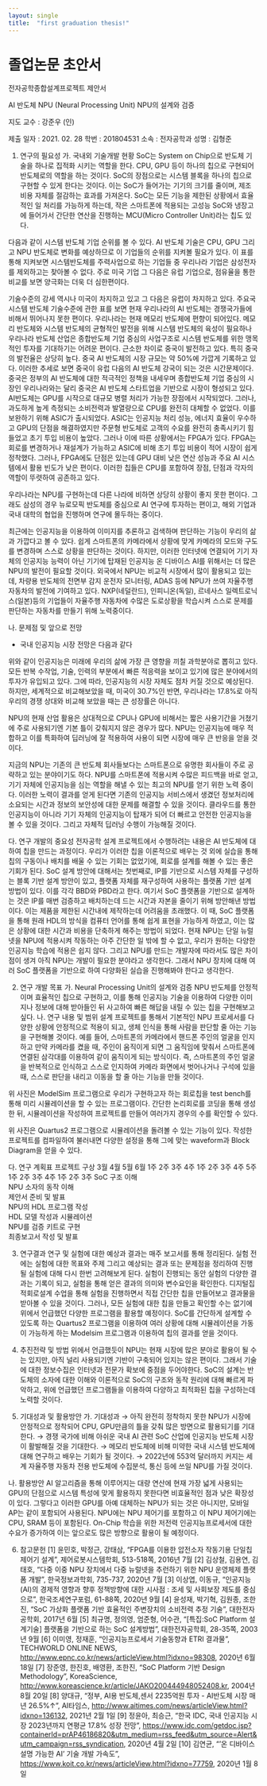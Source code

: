 ```yaml
---
layout: single
title:  "first graduation thesis!"
---
```


# 졸업논문 초안서

전자공학종합설계프로젝트 제안서


AI 반도체 NPU (Neural Processing Unit)
NPU의 설계와 검증




지도 교수 : 강준우 (인)





제출 일자 : 2021. 02. 28
학번 : 201804531
소속 : 전자공학과
성명 : 김형준




1.	연구의 필요성
가.	국내외 기술개발 현황
SoC는 System on Chip으로 반도체 기술을 하나로 집적화 시키는 역할을 한다.   CPU, GPU 등이 하나의 칩으로 구현되어 반도체로의 역할을 하는 것이다. SoC의 장점으로는 시스템 블록을 하나의 칩으로 구현할 수 있게 한다는 것이다. 이는 SoC가 들어가는 기기의 크기를 줄이며, 제조 비용 자체를 절감하는 효과를 가져온다. 
SoC는 모든 기능을 제한된 상황에서 효율적인 일 처리를 가능하게 하는데, 작은 스마트폰에 적용되는 고성능 SoC와 냉장고에 들어가서 간단한 연산을 진행하는 MCU(Micro Controller Unit)라는 칩도 있다.

 

다음과 같이 시스템 반도체 기업 순위를 볼 수 있다. AI 반도체 기술은 CPU, GPU	 그리고 NPU 반도체로 변화를 예상하므로 이 기업들의 순위를 지켜볼 필요가 있다. 이 표를 통해 지켜보면 시스템반도체를 주력사업으로 하는 기업들 중 우리나라 기업은 삼성전자를 제외하고는 찾아볼 수 없다. 주로 미국 기업 그 다음은 유럽 기업으로, 점유율을 통한 비교를 보면 양극화는 더욱 더 심한편이다.
 
 기술수준의 강세 역시나 미국이 차지하고 있고 그 다음은 유럽이 차지하고 있다. 
주요국 시스템 반도체 기술수준에 관한 표를 보면 현재 우리나라의 AI 반도체는 경쟁국가들에 비해서 뛰어나지 못한 편이다. 우리나라는 현재 메모리 반도체에 편향이 되어있다. 메모리 반도체와 시스템 반도체의 균형적인 발전을 위해 시스템 반도체의 육성이 필요하나 우리나라 반도체 산업은 종합반도체 기업 중심의 사업구조로 시스템 반도체를 위한 맹목적인 투자를 기대하기는 어려운 편이다. 
근소한 차이로 중국이 발전하고 있다. 특히 중국의 발전율은 상당히 높다. 중국 AI 반도체의 시장 규모는 약 50%에 가깝게 기록하고 있다. 이러한 추세로 보면 중국이 유럽 다음의 AI 반도체 강국이 되는 것은 시간문제이다. 
중국은 정부의 AI 반도체에 대한 적극적인 정책을 내세우며 종합반도체 기업 중심의 시장인 우리나라와는 달리 중국은 AI 반도체 스타트업을 기반으로 시장이 형성되고 있다. 
AI반도체는 GPU를 시작으로 대규모 병렬 처리가 가능한 장점에서 시작되었다. 그러나, 과도하게 높게 측정되는 소비전력과 발열량으로 CPU를 완전히 대체할 수 없었다. 이를 보완하기 위해 ASIC가 출시되었다. ASIC는 인공지능 처리 성능, 에너지 효율이 우수하고 GPU의 단점을 해결하였지만 주문형 반도체로 고객의 수요를 완전히 충족시키기 힘들었고 초기 투입 비용이 높았다. 그러나 이에 따른 상황에서는 FPGA가 있다. FPGA는 회로를 변경하거나 재설계가 가능하고 ASIC에 비해 초기 투입 비용이 적어 시장이 쉽게 정착했다. 그러나, FPGA에도 단점은 있는데 GPU 대비 낮은 연산 성능과 주요 AI 시스템에서 활용 빈도가 낮은 편이다. 이러한 칩들은 CPU를 포함하여 장점, 단점과 각자의 역할이 뚜렷하여 공존하고 있다.

우리나라는 NPU를 구현하는데 다른 나라에 비하면 상당히 상황이 좋지 못한 편이다. 그래도 삼성의 경우 뉴로모픽 반도체를 중심으로 AI 연구에 투자하는 편이고, 해외 기업과 국내 대학의 협업을 진행하며 연구에 몰두하는 중이다.


최근에는 인공지능을 이용하여 이미지를 추론하고 검색하며 판단하는 기능이 우리의 삶과 가깝다고 볼 수 있다. 쉽게 스마트폰의 카메라에서 상황에 맞게 카메라의 모드와 구도를 변경하며 스스로 상황을 판단하는 것이다. 하지만, 이러한 인터넷에 연결되어 기기 자체의 인공지능 능력이 아닌 기기에 탑재된 인공지능 온 디바이스 AI를 위해서는 더 많은 NPU의 발전이 필요할 것이다.
 외국에서 NPU는 비교적 시장에서 많이 활용되고 있는데, 차량용 반도체의 전면부 감지 운전자 모니터링, ADAS 등에 NPU가 쓰여 자율주행 자동차의 발전에 기여하고 있다. NXP(네덜란드), 인피니온(독일), 르네사스 일렉트로닉스(일본)등의 기업들이 자율주행 자동차에 수많은 도로상황을 학습시켜 스스로 문제를 판단하는 자동차를 만들기 위해 노력중이다.

나.	문제점 및 앞으로 전망
-	국내 인공지능 시장 전망은 다음과 같다
 
위와 같이 인공지능은 미래에 우리의 삶에 가장 큰 영향을 끼칠 과학분야로 뽑히고 있다. 모든 반복 수작업, 기술, 인력의 부분에서 빠른 적응력을 보이고 있기에 많은 분야에서의 투자가 유입되고 있다. 그에 따라, 인공지능의 시장 자체도 점차 커질 것으로 예상된다.
하지만, 세계적으로 비교해보았을 때, 미국이 30.7%인 반면, 우리나라는 17.8%로 아직 우리의 경쟁 상대와 비교해 보았을 때는 큰 성장률은 아니다. 

NPU의 현재 산업 활용은 상대적으로 CPU나 GPU에 비해서는 짧은 사용기간을 거쳤기에 주로 사용되기엔 기본 틀이 갖춰지지 않은 경우가 많다. NPU는 인공지능에 매우 적합하고 이를 특화하여 딥러닝에 잘 적용하여 사용이 되면 시장에 매우 큰 반응을 얻을 것이다.
 
지금의 NPU는 기존의 큰 반도체 회사들보다는 스마트폰으로 유명한 회사들이 주로 공략하고 있는 분야이기도 하다. NPU를 스마트폰에 적용시켜 수많은 피드백을 바로 얻고, 기기 자체에 인공지능을 심는 역할을 해낼 수 있는 최고의 NPU를 얻기 위한 노력 중이다. 이러한 노력이 결과를 얻게 된다면 기존의 인공지능 서비스에서 생겼던 정보처리에 소요되는 시간과 정보의 보안성에 대한 문제를 해결할 수 있을 것이다. 클라우드를 통한 인공지능이 아니라 기기 자체의 인공지능이 탑재가 되어 더 빠르고 안전한 인공지능을 볼 수 있을 것이다. 그리고 자체적 딥러닝 수행이 가능해질 것이다.

다.	연구 개발의 중요성
전자공학 설계 프로젝트에서 수행하려는 내용은 AI 반도체에 대하여 칩을 만드는 과정이다. 우리가 이러한 칩을 이론적으로 배우는 것 외에 실습을 통해 칩의 구동이나 배치를 배울 수 있는 기회는 없었기에, 회로를 설계를 해볼 수 있는 좋은 기회가 된다. 
SoC 설계 방안에 대해서는 첫번째로, IP를 기반으로 시스템 자체를 구성하는 블록 기반 설계 방안이 있고, 플랫폼 자체를 재구성하여 사용하는 플랫폼 기반 설계 방법이 있다. 이를 각각 BBD와 PBD라고 한다. 여기서 SoC 플랫폼을 기반으로 설계하는 것은 IP를 매번 검증하고 배치하는데 드는 시간과 자본을 줄이기 위해 방안해낸 방법이다. 이는 제품을 제한된 시간내에 제작하는데 어려움을 초래했다. 이 때, SoC 플랫폼을 통해 원래 HDL의 방식을 컴퓨터 언어를 통해 쉽게 표현을 가능하게 하였고, 이는 많은 상황에 대한 시간과 비용을 단축하게 해주는 방법이 되었다. 현재 NPU는 단일 뉴럴넷을 NPU에 적용시켜 작동하는 아주 간단한 일 밖에 할 수 없고, 우리가 원하는 다양한 인공지능 학습에 적용은 쉽지 않다. 그리고 NPU를 만드는 개발자에 따라서도 많은 차이점이 생겨 아직 NPU는 개발이 필요한 분야라고 생각한다. 그래서 NPU 장치에 대해 여러 SoC 플랫폼을 기반으로 하여 다양화된 실습을 진행해봐야 한다고 생각한다. 

2.	연구 개발 목표
가.	Neural Processing Unit의 설계와 검증
NPU 반도체를 안정적이며 효율적인 칩으로 구현하고, 이를 통해 인공지능 기술을 이용하여 다양한 이미지나 정보에 대해 받아들인 뒤 사고하여 빠른 해답을 내릴 수 있는 칩을 구현해보고 싶다.
나.	연구 내용 및 범위
설계 프로젝트를 통해서 기본적인 NPU 프로세서를 다양한 상황에 안정적으로 적용이 되고, 생체 인식을 통해 사람을 판단할 줄 아는 기능을 구현해볼 것이다. 예를 들어, 스마트폰의 카메라에서 핸드폰 주인의 얼굴을 인지하고 만약 카메라를 켰을 때, 주인이 움직이게 되면 그 움직임에 맞춰서 스마트폰에 연결된 삼각대를 이용하여 같이 움직이게 되는 방식이다. 즉, 스마트폰의 주인 얼굴을 반복적으로 인식하고 스스로 인지하여 카메라 화면에서 벗어나거나 구석에 있을 때, 스스로 판단을 내리고 이동을 할 줄 아는 기능을 만들 것이다. 
  
위 사진은 ModelSim 프로그램으로 우리가 구현하고자 하는 회로칩을 test bench를 통해 미리
시뮬레이션을 할 수 있는 프로그램이다. 간단한 논리회로를 코딩을 통해 생성한 뒤, 
시뮬레이션을 작성하여 프로젝트를 만들어 여러가지 경우의 수를 확인할 수 있다.

 
위 사진은 Quartus2 프로그램으로 시뮬레이션을 돌려볼 수 있는 기능이 있다. 작성한 프로젝트를 컴파일하여 불러내면 다양한 설정을 통해 그에 맞는 waveform과 Block Diagram을 얻을 수 있다.


다.	연구 계획표
프로젝트 구상	3월	4월	5월	6월
	1주	2주	3주	4주	1주	2주	3주	4주	5주	1주	2주	3주	4주	1주	2주	3주
SoC 구조 이해																
NPU 소자의 동작 이해																
제안서 준비 및 발표																
NPU의 HDL 프로그램 작성																
HDL 모델 작성과 시뮬레이션																
NPU를 검증 키트로 구현																
최종보고서 작성 및 발표																


3.	연구결과
연구 및 실험에 대한 예상과 결과는 매주 보고서를 통해 정리된다. 실험 전에는 실험에 대한 목표와 주제 그리고 예상되는 결과 또는 문제점을 정리하여 진행될 실험에 대해 다시 한번 고려해보게 된다. 실험이 진행되는 동안 실험의 다양한 결과는 기록이 되고, 실험을 통해 얻은 결과의 의미와 변수요인을 확인한다. 
디지털집적회로설계 수업을 통해 실험을 진행하면서 직접 간단한 칩을 만들어보고 결과물을 받아볼 수 있을 것이다. 그러나, 모든 실험에 대한 칩을 만들고 확인할 수는 없기에 위에서 언급했던 다양한 프로그램을 활용할 예정이다. 
 SoC를 간단하게 설계할 수 있도록 하는 Quartus2 프로그램을 이용하여 여러 상황에 대해 시뮬레이션을 가동이 가능하게 하는 Modelsim 프로그램과 이용하여 칩의 결과를 얻을 것이다. 

4.	추진전략 및 방법
위에서 언급했듯이 NPU는 현재 시장에 많은 분야로 활용이 될 수는 있지만, 아직 널리 사용되기엔 기반이 구축되어 있지는 않은 편이다. 그래서 기술에 대한 정보수집은 인터넷과 전문가 확보에 중점을 두어야한다. 
SoC의 설계는 반도체의 소자에 대한 이해와 이론적으로 SoC의 구조와 동작 원리에 대해 빠르게 파악하고, 위에 언급했던 프로그램들을 이용하여 다양하고 최적화된 칩을 구성하는데 노력할 것이다.

5.	기대성과 및 활용방안
가.	기대성과
→ 아직 완전히 정착하지 못한 NPU가 시장에 안정적으로 정착되어 CPU, GPU만큼의 틀을 갖춰 많은 방면으로 활용되기를 기대한다.
→ 경쟁 국가에 비해 아쉬운 국내 AI 관련 SoC 산업에 인공지능 반도체 시장이 활발해질 것을 기대한다.
→ 메모리 반도체에 비해 미약한 국내 시스템 반도체에 대해 연구하고 배우는 기회가 될 것이다.
→ 2022년에 553억 달러까지 커지는 세계 자율주행 자동차 전용 반도체에 수집분석, 통신 등에 쓰일 NPU를 가질 것이다.

나.	활용방안
AI 알고리즘을 통해 이루어지는 대량 연산에 현재 가장 넓게 사용되는 GPU의 단점으로 시스템 특성에 맞게 활용하지 못한다면 비효율적인 점과 낮은 확장성이 있다. 그렇다고 이러한 GPU를 아예 대체하는 NPU가 되는 것은 아니지만, 모바일 AP는 같이 포함되어 사용된다. NPU에는 NPU 제어기를 포함하고 이 NPU 제어기에는 CPU, SRAM 등이 포함된다. On-Chip 학습을 위한 저전력 인공지능프로세서에 대한 수요가 증가하여 이는 앞으로도 많은 방향으로 활용이 될 예정이다.

6.	참고문헌
[1] 윤민호, 박정근, 강태삼, “FPGA를 이용한 압전소자 작동기용 단일칩 제어기 설계”, 제어로봇시스템학회, 513-518쪽, 2016년 7월
[2] 김상철, 김용연, 김태호, “다중 이중 NPU 장치에서 다중 뉴럴넷을 추런하기 위한 NPU 운영체제 플랫폼 개발”, 한국정보과학회, 735-737, 2020년 7월
[3] 이상엽, 이동규, “인공지능(AI)의 경제적 영향과 향후 정책방향에 대한 시사점 : 조세 및 사회보장 제도를 중심으로”, 한국조세연구포럼, 61-88쪽, 2020년 9월
[4] 윤성재, 박기혁, 김원종, 조한진, “SoC 가상화 플랫폼 기반 효율적인 주변장치의 소비전력 추정 기술”, 대한전자공학회, 2017년 6월
[5] 최규명, 정의영, 엄준형, 어수관, “[특집:SoC Platform 설계기술] 플랫폼을 기반으로 하는 SoC 설계방법”, 대한전자공학회, 28-35쪽, 2003년 9월
[6] 이미영, 정재훈, “인공지능프로세서 기술동향과 ETRI 결과물”, TECHWORLD ONLINE NEWS, http://www.epnc.co.kr/news/articleView.html?idxno=98308, 2020년 6월 18일
[7] 장준영, 한진호, 배영환, 조한진, “SoC Platform 기반 Design Methodology”, KoreaScience, http://www.koreascience.kr/article/JAKO200444948052408.kr, 2004년 8월 20일
[8] 양대규, “정부, AI용 반도체,센서 2235억원 투자 - AI반도체 시장 매년 26.5%↑”, AI타임스, http://www.aitimes.com/news/articleView.html?idxno=136132, 2021년 2월 1일
[9] 정윤아, 최승근, “한국 IDC, 국내 인공지능 시장 2023년까지 연평균 17.8% 성장 전망”, 
https://www.idc.com/getdoc.jsp?containerId=prAP46186820&utm_medium=rss_feed&utm_source=Alert&utm_campaign=rss_syndication, 2020년 4월 2일
[10] 김연균, “’온 디바이스 설명 가능한 AI’ 기술 개발 가속도”, https://www.koit.co.kr/news/articleView.html?idxno=77759, 2020년 1월 8일
